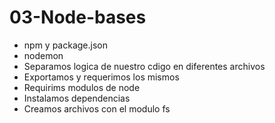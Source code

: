 # 03-Node-bases
* npm y package.json
* nodemon
* Separamos logica de nuestro cdigo en diferentes archivos
* Exportamos y requerimos los mismos
* Requirims modulos de node 
* Instalamos dependencias
* Creamos archivos con el modulo fs